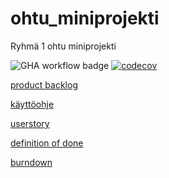 # ohtu_miniprojekti
Ryhmä 1 ohtu miniprojekti

![GHA workflow badge](https://github.com/hartonenolli/ohtu_miniprojekti/workflows/CI/badge.svg)
[![codecov](https://codecov.io/gh/hartonenolli/ohtu_miniprojekti/branch/main/graph/badge.svg?token=F09JGyBYmZ)](https://codecov.io/gh/hartonenolli/ohtu_miniprojekti)

[product backlog](https://github.com/users/hartonenolli/projects/1)

[käyttöohje](https://github.com/hartonenolli/ohtu_miniprojekti/blob/main/dokumentaatio/kaytto_ohje.md)

[userstory](https://github.com/hartonenolli/ohtu_miniprojekti/blob/main/dokumentaatio/userstory.md)

[definition of done](https://github.com/hartonenolli/ohtu_miniprojekti/blob/main/dokumentaatio/definition_of_done.md)

[burndown](https://github.com/hartonenolli/ohtu_miniprojekti/blob/main/dokumentaatio/burndown.md)

